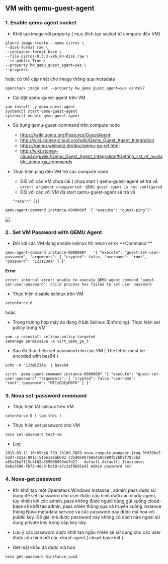 
## VM with qemu-guest-agent


### 1. Enable qemu agent socket

- Khởi tạo image với property ( mục đích tạo socket từ compute đến VM)

```
glance image-create --name cirros \
--disk-format raw \
--container-format bare \
--file cirros-0.3.3-x86_64-disk.raw \
--is-public True \
--property hw_qemu_guest_agent=yes \
--progress
```


hoặc có thể cập nhật cho image thông qua metadata

```
openstack image set --property hw_qemu_guest_agent=yes centos7
```


- Cài đặt qemu-guest-agent trên VM

```
yum install -y qemu-guest-agent
systemctl start qemu-guest-agent
systemctl enable qemu-guest-agent
```

  
 
- Sử dụng qemu-guest-command trên compute node
	- https://wiki.qemu.org/Features/GuestAgent
	- http://wiki.stoney-cloud.org/wiki/Qemu_Guest_Agent_Integration
	- https://qemu.weilnetz.de/doc/qemu-ga-ref.html
	- http://wiki.stoney-cloud.org/wiki/Qemu_Guest_Agent_Integration#Getting_list_of_available_qemu-ga_commands
  


- Thực hiện ping đến VM trê các compute node
	-	Đối với các VM  chưa cài ( chưa start ) qemu-guest-agent sẽ trả về
	`error: argument unsupported: QEMU guest agent is not configured`
	 -  Đối với các với VM đã start qemu-guest-agent sẽ trả về
	```
	"return":{}}
	```
```
qemu-agent-command instance-0000000f '{ "execute": "guest-ping"}'
```
![](https://i.imgur.com/xZNaCZW.png)


### 2  . Set VM Password with QEMU Agent

- Đối với các VM đang enable selinux thì return error
**Command ** 
```
qemu-agent-command instance-0000000f   '{ "execute": "guest-set-user-password", "arguments": { "crypted": false, "username": "root", "password": "123123Aa" } }'
```

**Error**
```
error: internal error: unable to execute QEMU agent command 'guest-set-user-password': child process has failed to set user password
```

- Thực hiện disable selinux trên VM
```
setenforce 0
```

hoặc 

- Trong trường hợp máy ảo đang ở bật Selinux (Enforcing). Thực hiện set policy trong VM
```
yum -y reinstall selinux-policy-targeted
semanage permissive -a virt_qemu_ga_t
```


- Sau đó thực hiện  set password cho các VM ( The letter must be encoded with bas64 ) 
```
echo -n '123@123Aa' | base64

virsh  qemu-agent-command instance-0000000f '{ "execute": "guest-set-user-password","arguments": { "crypted": false,"username": "root","password": "MTIzQDEyM0Fh" } }'

```



### 3. Nova set-password command


- Thực hiện tắt selinux trên VM
```
setenforce 0 ( tạm thời ) 
```

- Thực hiện set password cho VM
```
nova set-password test-vm
```

- Log
```
2019-03-11 10:05:48.739 26109 INFO nova.compute.manager [req-3f9396e7-b2d7-421a-891c-51be1aaab692 cd5d06997a9a450ca89fb2bb9f7855b2 e65a56e7115c4f02a559608959ee7d27 - default default] [instance: 8eba7690-fb73-4dc8-bd19-a7c2af8b95e4] Admin password set

```


### 4. Nova-get password

- Khi khởi tạo một Openstack Windows Instance , admin_pass được sử dụng để set-password cho user được cấu hình dưới các clodu-agent, tuy nhiên khi các admin_pass không  được người dùng gửi xuống cloud-base sẽ khởi tạo admin_pass nhiên thông qua và truyền xuống instance thông  Nova metadata service và các password này được mã hoá với public key. Để giải mã được password này không có cách nào ngoài sử dụng private key trong cặp key này. 

- Lưu ý các password được khởi tạo ngẫu nhiên sẽ sử dụng cho các user được cấu hình bởi các cloud-agent ( cloud-base init )


- Get mật khẩu đã được mã hoá
```
nova get-password $instance_uuid
```